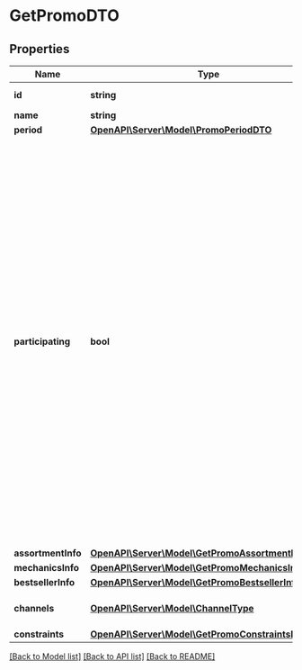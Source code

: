 # GetPromoDTO

## Properties
Name | Type | Description | Notes
------------ | ------------- | ------------- | -------------
**id** | **string** | Идентификатор акции. | 
**name** | **string** | Название акции. | 
**period** | [**OpenAPI\Server\Model\PromoPeriodDTO**](PromoPeriodDTO.md) |  | 
**participating** | **bool** | Участвует или участвовал ли продавец в этой акции.  Для текущих и будущих акций возвращается со значением &#x60;true&#x60;, если в акции есть товары, которые были добавлены вручную. Если товары не участвуют в акции или добавлены в нее автоматически, параметр возвращается со значением &#x60;false&#x60;.  Для прошедших акций всегда возвращается со значением &#x60;true&#x60;.  Об автоматическом и ручном добавлении товаров в акцию читайте [в Справке Маркета для продавцов](https://yandex.ru/support2/marketplace/ru/marketing/promos/market/index). | 
**assortmentInfo** | [**OpenAPI\Server\Model\GetPromoAssortmentInfoDTO**](GetPromoAssortmentInfoDTO.md) |  | 
**mechanicsInfo** | [**OpenAPI\Server\Model\GetPromoMechanicsInfoDTO**](GetPromoMechanicsInfoDTO.md) |  | 
**bestsellerInfo** | [**OpenAPI\Server\Model\GetPromoBestsellerInfoDTO**](GetPromoBestsellerInfoDTO.md) |  | 
**channels** | [**OpenAPI\Server\Model\ChannelType**](ChannelType.md) | Список каналов продвижения товаров. | [optional] 
**constraints** | [**OpenAPI\Server\Model\GetPromoConstraintsDTO**](GetPromoConstraintsDTO.md) |  | [optional] 

[[Back to Model list]](../README.md#documentation-for-models) [[Back to API list]](../README.md#documentation-for-api-endpoints) [[Back to README]](../README.md)


